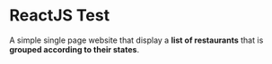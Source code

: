 # ReactJS Test

A simple single page website that display a **list of restaurants** that is **grouped according to their states**.